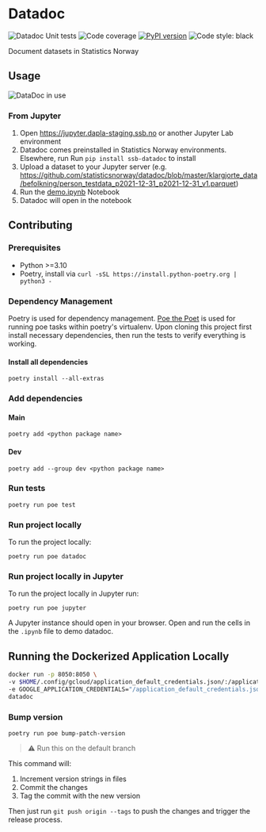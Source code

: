 # Datadoc

![Datadoc Unit tests](https://github.com/statisticsnorway/datadoc/actions/workflows/unit-tests.yml/badge.svg) ![Code coverage](https://img.shields.io/endpoint?url=https://gist.githubusercontent.com/mmwinther/0c0c5bdfc360b59254f2c32d65914025/raw/pytest-coverage-badge-datadoc.json) [![PyPI version](https://img.shields.io/pypi/v/ssb-datadoc)](https://pypi.org/project/ssb-datadoc/) ![Code style: black](https://img.shields.io/badge/code%20style-black-000000.svg)

Document datasets in Statistics Norway

## Usage

![DataDoc in use](./doc/change-language-example.gif)

### From Jupyter

1. Open <https://jupyter.dapla-staging.ssb.no> or another Jupyter Lab environment
1. Datadoc comes preinstalled in Statistics Norway environments. Elsewhere, run Run `pip install ssb-datadoc` to install
1. Upload a dataset to your Jupyter server (e.g. <https://github.com/statisticsnorway/datadoc/blob/master/klargjorte_data/befolkning/person_testdata_p2021-12-31_p2021-12-31_v1.parquet>)
1. Run the [demo.ipynb](./demo.ipynb) Notebook
1. Datadoc will open in the notebook

## Contributing

### Prerequisites

- Python >=3.10
- Poetry, install via `curl -sSL https://install.python-poetry.org | python3 -`

### Dependency Management

Poetry is used for dependency management. [Poe the Poet](https://github.com/nat-n/poethepoet) is used for running poe tasks within poetry's virtualenv. Upon cloning this project first install necessary dependencies, then run the tests to verify everything is working.

#### Install all dependencies

```shell
poetry install --all-extras
```

### Add dependencies

#### Main

```shell
poetry add <python package name>
```

#### Dev

```shell
poetry add --group dev <python package name>
```

### Run tests

```shell
poetry run poe test
```

### Run project locally

To run the project locally:

```shell
poetry run poe datadoc
```

### Run project locally in Jupyter

To run the project locally in Jupyter run:

```shell
poetry run poe jupyter
```

A Jupyter instance should open in your browser. Open and run the cells in the `.ipynb` file to demo datadoc.

## Running the Dockerized Application Locally

```bash
docker run -p 8050:8050 \
-v $HOME/.config/gcloud/application_default_credentials.json/:/application_default_credentials.json \
-e GOOGLE_APPLICATION_CREDENTIALS="/application_default_credentials.json" \
datadoc
```

### Bump version

```shell
poetry run poe bump-patch-version
```

> :warning: Run this on the default branch

This command will:

1. Increment version strings in files
1. Commit the changes
1. Tag the commit with the new version

Then just run `git push origin --tags` to push the changes and trigger the release process.
